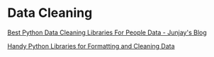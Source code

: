 # Data Cleaning

[Best Python Data Cleaning Libraries For People Data - Junjay's Blog](http://junjaytan.com/blog/python-data-cleaning-people-contact-data/)

[Handy Python Libraries for Formatting and Cleaning Data](https://blog.modeanalytics.com/python-data-cleaning-libraries/)

